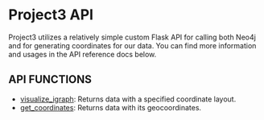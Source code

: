 # Project3 API

Project3 utilizes a relatively simple custom Flask API for calling both Neo4j and for generating coordinates for our data. You can find more information and usages in the API reference docs below.

## API FUNCTIONS

* [visualize_igraph](/developerDocs/api/visualizeigraph.md): Returns data with a specified coordinate layout.
* [get_coordinates](/developerDocs/api/layoutWCoordinates.md): Returns data with its geocoordinates.